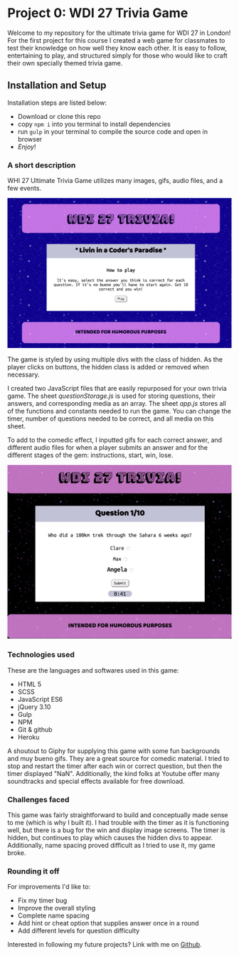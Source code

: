 # Project 0: WDI 27 Trivia Game

Welcome to my repository for the ultimate trivia game for WDI 27 in London! For the first project for this course I created a web game for classmates to test their knowledge on how well they know each other. It is easy to follow, entertaining to play, and structured simply for those who would like to craft their own specially themed trivia game.

## Installation and Setup

Installation steps are listed below:

* Download or clone this repo
* copy `npm i` into you terminal to install dependencies
* run `gulp` in your terminal to compile the source code and open in browser
* _Enjoy_!

### A short description

WHI 27 Ultimate Trivia Game utilizes many images, gifs, audio files, and a few events.

![Homepage](images/homepage.png)

The game is styled by using multiple divs with the class of hidden. As the player clicks on buttons, the hidden class is added or removed when necessary.

I created two JavaScript files that are easily repurposed for your own trivia game. The sheet _questionStorage.js_ is used for storing questions, their answers, and corresponding media as an array. The sheet _app.js_ stores all of the functions and constants needed to run the game. You can change the timer, number of questions needed to be correct, and all media on this sheet.

To add to the comedic effect, I inputted gifs for each correct answer, and different audio files for when a player submits an answer and for the different stages of the gem: instructions, start, win, lose.

![Effects example](images/example.png)



### Technologies used

These are the languages and softwares used in this game:

- HTML 5
- SCSS
- JavaScript ES6
- jQuery 3.10
- Gulp
- NPM
- Git & github
- Heroku

A shoutout to Giphy for supplying this game with some fun backgrounds and muy bueno gifs. They are a great source for comedic material. I tried to stop and restart the timer after each win or correct question, but then the timer displayed "NaN". Additionally, the kind folks at Youtube offer many soundtracks and special effects available for free download.

### Challenges faced

This game was fairly straightforward to build and conceptually made sense to me (which is why I built it). I had trouble with the timer as it is functioning well, but there is a bug for the win and display image screens. The timer is hidden, but continues to play which causes the hidden divs to appear. Additionally, name spacing proved difficult as I tried to use it, my game broke.

### Rounding it off

For improvements I'd like to:

- Fix my timer bug
- Improve the overall styling
- Complete name spacing
- Add hint or cheat option that supplies answer once in a round
- Add different levels for question difficulty

Interested in following my future projects? Link with me on [Github](https://github.com/alexandriako).
